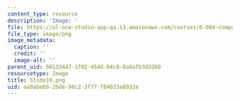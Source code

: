 ```yaml
---
content_type: resource
description: 'Image: '
file: https://ol-ocw-studio-app-qa.s3.amazonaws.com/courses/6-004-computation-structures-spring-2017/aa9abe6b2bde90c23f77f04833a8932e_Slide19.png
file_type: image/png
image_metadata:
  caption: ''
  credit: ''
  image-alt: ''
parent_uid: 50133447-1f02-454d-b4c8-8a4afb3d32b8
resourcetype: Image
title: Slide19.png
uid: aa9abe6b-2bde-90c2-3f77-f04833a8932e
---
```

